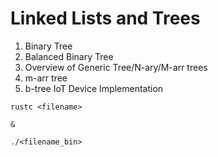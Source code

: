 # Linked Lists and Trees

1. Binary Tree
2. Balanced Binary Tree
3. Overview of Generic Tree/N-ary/M-arr trees
4. m-arr tree
5. b-tree IoT Device Implementation

```
rustc <filename>

& 

./<filename_bin>
```
